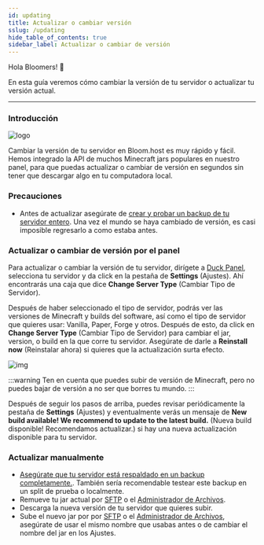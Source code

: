 ```yaml
---
id: updating
title: Actualizar o cambiar versión
sslug: /updating
hide_table_of_contents: true
sidebar_label: Actualizar o cambiar de versión
---
```


Hola Bloomers! 👋

En esta guía veremos cómo cambiar la versión de tu servidor o actualizar tu versión actual.

---

### Introducción
![logo](/running_a_server/updating/1.png)

Cambiar la versión de tu servidor en Bloom.host es muy rápido y fácil. Hemos integrado la API de muchos Minecraft jars
populares en nuestro panel, para que puedas actualizar o cambiar de versión en segundos sin tener que descargar algo en
tu computadora local.

### Precauciones
- Antes de actualizar asegúrate de [crear y probar un backup de tu servidor entero](../using_the_panel/backups.md).
  Una vez el mundo se haya cambiado de versión, es casi imposible regresarlo a como estaba antes.

### Actualizar o cambiar de versión por el panel

Para actualizar o cambiar la versión de tu servidor, dirígete a [Duck Panel](https://mc.bloom.host), selecciona tu servidor
y da click en la pestaña de **Settings** (Ajustes). Ahí encontrarás una caja que dice **Change Server Type** (Cambiar Tipo de Servidor).

Después de haber seleccionado el tipo de servidor, podrás ver las versiones de Minecraft y builds del software, así como
el tipo de servidor que quieres usar: Vanilla, Paper, Forge y otros. Después de esto, da click en **Change Server Type**
(Cambiar Tipo de Servidor) para cambiar el jar, version, o build en la que corre tu servidor. 
Asegúrate de darle a **Reinstall now** (Reinstalar ahora) si quieres que la actualización surta efecto.

![img](/running_a_server/updating/1.png)

:::warning
Ten en cuenta que puedes subir de versión de Minecraft, pero no puedes bajar de versión a no ser que borres tu mundo.
:::

Después de seguir los pasos de arriba, puedes revisar periódicamente la pestaña de **Settings**  (Ajustes) y eventualmente
verás un mensaje de **New build available! We recommend to update to the latest build.**
(Nueva build disponible! Recomendamos actualizar.) si hay una nueva actualización disponible para tu servidor.

### Actualizar manualmente
- [Asegúrate que tu servidor está respaldado en un backup completamente.](../using_the_panel/backups.md).
  También sería recomendable testear este backup en un split de prueba o localmente.
- Remueve tu jar actual por [SFTP](../using_the_panel/sftp.md) o el [Administrador de Archivos](../using_the_panel/file-manager-controls.md).
- Descarga la nueva versión de tu servidor que quieres subir.
- Sube el nuevo jar por por [SFTP](../using_the_panel/sftp.md) o el [Administrador de Archivos](../using_the_panel/file-manager-controls.md),
asegúrate de usar el mismo nombre que usabas antes o de cambiar el nombre del jar en los Ajustes.
